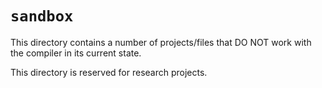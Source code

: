 # `sandbox`

This directory contains a number of projects/files that DO NOT work with the compiler in its current state.

This directory is reserved for research projects.